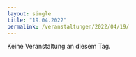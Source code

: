 ```yaml
---
layout: single
title: "19.04.2022"
permalink: /veranstaltungen/2022/04/19/
---
```


Keine Veranstaltung an diesem Tag.
